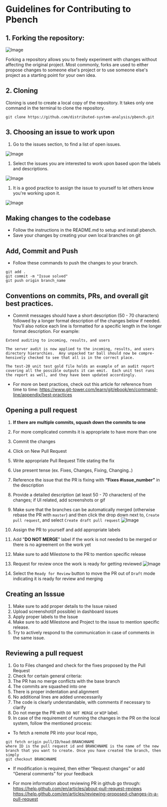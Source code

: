 # Guidelines for Contributing to Pbench

## 1. Forking the repository:

![Image](https://lh3.googleusercontent.com/qzbrO61ihlrw1uZUzY-oUBV0z2AX2nQhB9mvvo_27WHMEuF1CkElqEUTTW01YJqPBaJTyT_DfPRqXAIfXetNB7yEr1foW2Q79RLgqfw-rnNlx2ZyX3gydY3Dr4xoInckbcevTq_7)

Forking a repository allows you to freely experiment with changes without affecting the original project. Most commonly, forks are used to either propose changes to someone else's project or to use someone else's project as a starting point for your own idea.

## 2. Cloning

Cloning is used to create a local copy of the repository. It takes only one command in the terminal to clone the repository.
```
git clone https://github.com/distributed-system-analysis/pbench.git
```

## 3. Choosing an issue to work upon

1. Go to the issues section, to find a list of open issues.

![Image](https://lh6.googleusercontent.com/4d5CY0nB21_T6iSwLDLUw2voFDPbm3miipC4vthubhUoiipTrVnqHx3vBTIqHyaOdhyUR4Xbc-OV6AXw-BSpla2QnT6EahvzQzJKm42NQn9R0AYocjA50VfPAKRCAIFmNya6IY0e)

1. Select the issues you are interested to work upon based upon the labels and descriptions.

![Image](https://lh5.googleusercontent.com/W8IFbEHd56Ykese8OPVV8eMuakkYIO-N2XjeGSY6L3Mysr2p9-K7BMV6sh4ZJDfm1vrycqvWMflL4nx_36zUEHcZ4kgbbP5a1BHOburE8st3IuQhwIF8eq2y8Cix__E1sMGs13gj)

1. It is a good practice to assign the issue to yourself to let others know you're working upon it.

![Image](https://lh6.googleusercontent.com/MsF7-9lTnDgQsi888PqSFtWCOfoxnhDQVfNv6aem7AcEo06gDrCk-ISZ8C3VIe6AUfRfglRq3xgaHSzS2yfQHutWkbHingQswCYGpBqVOaa_WImECxYvKAZM-i6lr7HirFDAhA41)

## Making changes to the codebase

- Follow the instructions in the README.md to setup and install pbench.
- Save your changes by creating your own local branches on git

## Add, Commit and Push

- Follow these commands to push the changes to your branch.
```
git add .
git commit -m "Issue solved"
git push origin branch_name
```

## Conventions on commits, PRs, and overall git best practices.

- Commit messages should have a short description (50 - 70 characters) followed by a longer format description of the changes below if needed. You’ll also notice each line is formatted for a specific length in the longer format description. For example:

```
Extend auditing to incoming, results, and users

The server audit is now applied to the incoming, results, and users
directory hierarchies.  Any unpacked tar ball should now be compre-
hensively checked to see that all is in the correct place.

The test-20 unit test gold file holds an example of an audit report
covering all the possible outputs it can emit.  Each unit test runs
the report as well, and they have been updated accordingly.
```

- For more on best practices, check out this article for reference from time to time: https://www.git-tower.com/learn/git/ebook/en/command-line/appendix/best-practices

## Opening a pull request
1. **If there are multiple commits, squash down the commits to one**
  1. For more complicated commits it is appropriate to have more than one
1. Commit the changes
1. Click on New Pull Request
1. Write appropriate Pull Request Title stating the fix
  1. Use present tense (ex. Fixes, Changes, Fixing, Changing..)
1. Reference the issue that the PR is fixing with **“Fixes #issue_number”** in the description
1. Provide a detailed description (at least 50 - 70 characters) of the changes; if UI related, add screenshots or gif
1. Make sure that the branches can be automatically merged (otherwise rebase the PR with `master`) and then click the drop down next to, `Create pull request`, and select `Create draft pull request`
![Image](https://lh5.googleusercontent.com/V14SjFhimKYF1fH6TXMfaoZtDCj2ZH0d9USqe8YHyn0xOOVYekiXtx2CwdOQbSvxWPB6JVEfi4jSM_mjkSMaaI7voQNYQ8gDWntMhzCMbj3wrK3H4eCSEsdVq_XP_aZMdb5h9xU4)

1. Assign the PR to yourself and add appropriate labels
1. Add "**DO NOT MERGE**" label if the work is not needed to be merged or there is no agreement on the work yet
1. Make sure to add Milestone to the PR to mention specific release
1. Request for review once the work is ready for getting reviewed
![Image](https://lh6.googleusercontent.com/iM-vaIsFQ8ew7vpNDUvmSY9MVjyTadTZkngdlQfo7qYe_QQuFSA8yZ_3P40fBdeNw6Q-lSJwDD59jfBoQgdNP3mGHPgrjVicsyGt8QkMMAaDYowHsIyAnukXsEiFPSOnYnrZyze3)
1. Select the `Ready for Review` button to move the PR out of `Draft` mode indicating it is ready for review and merging

## Creating an Isssue
1. Make sure to add proper details to the Issue raised
1. Upload screenshot(if possible) in dashboard issues
1. Apply proper labels to the Issue
1. Make sure to add Milestone and Project to the issue to mention specific release.
1. Try to actively respond to the communication in case of comments in the same issue.

## Reviewing a pull request
1. Go to Files changed and check for the fixes proposed by the Pull Request
1. Check for certain general criteria:
  1. The PR has no merge conflicts with the base branch
  1. The commits are squashed into one
  1. There is proper indentation and alignment
  1. No additional lines are added unnecessarily
  1. The code is clearly understandable, with comments if necessary to clarify
  1. Do not merge the PR with `DO NOT MERGE` or `WIP` label.
1. In case of the requirement of running the changes in the PR on the local system, follow the mentioned process:
  - To fetch a remote PR into your local repo,
```
git fetch origin pull/ID/head:BRANCHNAME
where ID is the pull request id and BRANCHNAME is the name of the new branch that you want to create. Once you have created the branch, then simply
git checkout BRANCHNAME
```
  - If modification is required, then either “Request changes” or add “General comments” for your feedback

  - For more information about reviewing PR in github go through:
https://help.github.com/en/articles/about-pull-request-reviews
https://help.github.com/en/articles/reviewing-proposed-changes-in-a-pull-request
